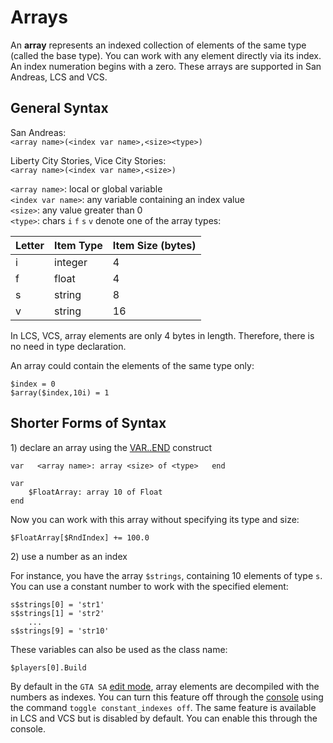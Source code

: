 # Arrays

An **array** represents an indexed collection of elements of the same type \(called the base type\). You can work with any element directly via its index. An index numeration begins with a zero. These arrays are supported in San Andreas, LCS and VCS.

## General Syntax

San Andreas:  
`<array name>(<index var name>,<size><type>)`

Liberty City Stories, Vice City Stories:  
`<array name>(<index var name>,<size>)`

`<array name>`: local or global variable  
`<index var name>`: any variable containing an index value  
`<size>`: any value greater than 0  
`<type>`: chars `i` `f` `s` `v` denote one of the array types:

| Letter | Item Type | Item Size \(bytes\) |
| :--- | :--- | :--- |
| i | integer | 4 |
| f | float | 4 |
| s | string | 8 |
| v | string | 16 |

In LCS, VCS, array elements are only 4 bytes in length. Therefore, there is no need in type declaration.

An array could contain the elements of the same type only:

```text
$index = 0
$array($index,10i) = 1
```

## Shorter Forms of Syntax

1\) declare an array using the [VAR..END](variables.md#var-end-construct) construct

`var  
   <array name>: array <size> of <type>  
end`

```text
var
    $FloatArray: array 10 of Float
end
```

Now you can work with this array without specifying its type and size:

```text
$FloatArray[$RndIndex] += 100.0
```

2\) use a number as an index

For instance, you have the array `$strings`, containing 10 elements of type `s`. You can use a constant number to work with the specified element:

```text
s$strings[0] = 'str1'
s$strings[1] = 'str2'
	...
s$strings[9] = 'str10'
```

These variables can also be used as the class name:

```text
$players[0].Build 
```

By default in the `GTA SA` [edit mode](../edit-modes.md), array elements are decompiled with the numbers as indexes. You can turn this feature off through the [console](../console.md) using the command `toggle constant_indexes off`. The same feature is available in LCS and VCS but is disabled by default. You can enable this through the console.

